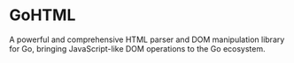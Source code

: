 # GoHTML
A powerful and comprehensive HTML parser and DOM manipulation library for Go, bringing JavaScript-like DOM operations to the Go ecosystem.
